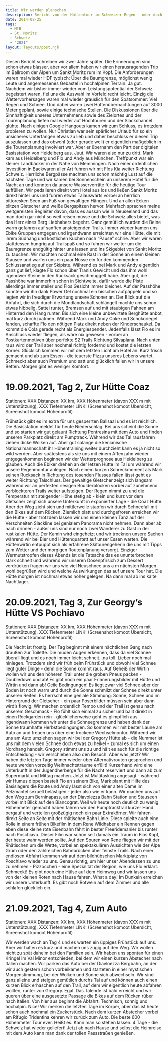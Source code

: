 ```yaml
---
title: Wir werden planschen
description: Bericht von der Hüttentour im Schweizer Regen - oder doch nicht?
date: 2014-08-25
tags:
  - MTB
  - St. Moritz
  - Schweiz
  - "2021"
layout: layouts/post.njk
---
```


Diesen Bericht schreiben wir zwei Jahre später. Die Erinnerungen sind schon etwas blasser, aber vor allem haben wir einen herausragenden Trip im Ballroom der Alpen um Sankt Moritz rum im Kopf. Die Anforderungen waren mal wieder HDF typisch: Über die Baumgrenze, möglichst wenig Leute und angemessenes Gebastel in hochalpinen Terrain. Ja gut. Nachdem wir bisher immer wieder vom Leistungspotential der Schweiz begeistert waren, fiel uns die Auswahl im Vorfeld recht leicht. Einzig die Wettervorhersagen waren mal wieder grauslich für den Spätsommer: Viel Regen und Schnee. Und dabei waren zwei Hüttenübernachtungen auf 3000 Meter geplant, sowie einige technische Stellen. Die Diskussionen über die Sinnhaftigkeit unseres Unternehmens sowie des Zielortes und der Tourenplanung liefen mal wieder auf Hochtouren und der Slackchannel glühte. Nach einigen Google Hangouts kamen wir zum Schluss, es trotzdem probieren zu wollen. Nur Christian war sein spärlicher Urlaub für so ein unsicheres Unterfangen etwas zu lieb und daher beschloss er diesen Trip auszulassen und das obwohl (oder gerade weil) er eigentlich maßgeblich in die Tourenplanung involviert war. Aber er übernahm den Part der digitalen Basisstation von Heidelberg aus. Juut. Wir waren also nur zu dritt. Mark kam aus Heidelberg und Flo und Andy aus München. Treffpunkt war ein kleiner Landbäcker in der Nähe von Memmingen. Nach einer ordentlichen Investition in Backwaren aller Art fuhren wir mit Flos Kia weiter Richtung Schweiz. Herrliche Bergpässe machten uns schon mächtig Lust auf die nächsten Tage und wir kamen bei Sonnenschein an unserem Hotel für die Nacht an und konnten da unsere Wasservorräte für die heutige Tour auffüllen. Wir pedalieren direkt vom Hotel aus los und ließen Sankt Moritz direkt hinter uns und fuhren etwas Talauswärts vorbei an herrlich pittoresken Seen am Fuß von gewaltigen Hängen. Und an allen Ecken blitzen Gletscher und weiße Bergspitzen hervor. Mehrfach sprachen meine weitgereisten Begleiter davon, dass es aussah wie in Neuseeland und das man doch gar nicht so weit reisen müsse und die Schweiz alles bietet, was das Herz eines Berg Liebhabers begehrt. Ganz gemütlich wurden die Beine warm gefahren auf sanften ansteigenden Trails. Immer wieder kamen uns Ebike Gruppen entgegen und irgendwann erreichten wir eine Hütte, die mit ihrem Südhang und köstlichen Kuchen nach “Pause” schrie. Aber wir waren stattdessen hungrig auf Trailspaß und so fuhren wir weiter um die Baumgrenze endgültig hinter uns lassen und ins Skigebiet von Sankt Moritz zu tauchen. Wir machten nochmal eine Rast in der Sonne an einem kleinen Stausee und warfen uns ein paar Nüsse ein für den kommenden Schlussanstieg auf der Skipiste. Während es bei Mark und Andy eigentlich ganz gut lief, klagte Flo schon über Tranis Gewicht und das ihm wohl irgendwer Steine in den Rucksack geschmuggelt habe. Aber gut, die Passhöhe war immerhin schon in Sichtweite, dafür wurde die Piste allerdings immer steiler und Flos Gesicht immer bleicher. Auf der Passhöhe konnten wir ihn dank Power Gel nochmal ein bisschen aufpäppeln und so legten wir in freudiger Erwartung unsere Schoner an. Der Blick auf die Abfahrt, die sich durch die Mondlandschaft schlängelt machte uns schon etwas hibbelig. Sattel runter, Bremsen auf und mit staubigen Fahnen am Hinterrad den Hang runter. Bis sich eine kleine unbewirtete Berghütte anbot, mal kurz durchzuatmen. Während Mark und Andy Coke und Schokoriegel fanden, schaffte Flo den nötigen Platz direkt neben der Kinderschaukel. Da kommt die Cola gerade recht als Energiespender. Jedenfalls lässt Flo es im Anschluss wieder fliegen, als wäre nix gewesen - vorbei an Postkartenmotiven über perfekte S2 Trails Richtung Silvaplana. Nach unten raus wird der Trail aber nochmal richtig fordernd und kostet die letzten Körner. Glücklich kommen wir mit dem letzten Licht am Hotel an. Kurz frisch gemacht und ab zum Essen - die teuerste Pizza unseres Lebens wartet. Schmeckt aber auch Premium und satt und glücklich fallen wir in unsere Betten. Morgen gibt es weniger Komfort.

# 19.09.2021, Tag 2, Zur Hütte Coaz 
Stationen: XXX
Distanzen: XX km, XXX Höhenmeter (davon XXX m mit Unterstützung), XXX Tiefenmeter
LINK: 
(Screenshot komoot Übersicht, Screenshot komoot Höhenprofil)

Frühstück gibt es im extra für uns gesperrten Ballsaal und es ist reichlich. Die Basisstation meldet für heute Niederschlag. Bei uns scheint die Sonne und so starten wir gut gelaunt Richtung Pontresina mit dem Auto und finden unseren Parkplatz direkt am Pumptrack. Während wir das Tal rausfahren ziehen dicke Wolken auf. Aber gut solange die kenianische Nationalmannschaft ihr Höhentraining weiter durchzieht kann es ja nicht so wild werden. Aber spätestens als sie uns mit einem Affenzahn wieder entgegenkommen beginnen wir der Wetterprognose aus Heidelberg zu glauben. Auch die Ebiker drehen an der letzen Hütte im Tal um während wir unsere Regenmontur anlegen. Nach einem kurzen Schreckmoment als Mark seinen Rucksack in Richtung des tosenden Flusses fallen lässt geht es weiter Richtung Talschluss. Der gewaltige Gletscher zeigt sich langsam während wir an perfekten riesigen Boulderblöcken vorbei auf zunehmend verblockteren Trails weiter aufsteigen. Der Regen nimmt zu und die Temperatur mit steigender Höhe stetig ab - klein und kurz vor dem Gletscher zeigt sich unsere Unterkunft in exponierter Lage - die Coaz Hütte. Aber der Weg zieht sich und mittlerweile stapfen wir durch Schneefall mit den Bikes auf dem Rücken. Ziemlich platt und durchgefroren erreichen wir die Hütte - aber trotzdem lassen wir uns einen kleinen Tanz auf der Verschneiten Slackline bei genialem Panorama nicht nehmen. Dann aber ab nach drinnen - außer uns sind nur noch zwei Wanderer zu Gast in der rustikalen Hütte. Der Kamin wird eingeheizt und wir trocknen unsere Sachen während wir bei Bier und Hüttenquartett auf unser Essen warten. Die Hüttenwirtin entpuppt sich als erfahrene Skitourengeherin die uns mit Tipps zum Wetter und der morgigen Routenplanung versorgt. Einziger Wermutstropfen dieses Abends ist die Tatsache das es ununterbrochen stark schneit und während wir unseren Dosenpfirsich zum Dessert verdrücken fragen wir uns wie viel Neuschnee uns a m nächsten Morgen wohl begrüßen wird und welche Auswirkungen das auf unsere Tour hat. Die Hütte morgen ist nochmal etwas höher gelegen. Na dann mal ab ins kalte Nachtlager.

# 20.09.2021, Tag 3, Zur Georgy’s Hütte VS Pochiavo
Stationen: XXX
Distanzen: XX km, XXX Höhenmeter (davon XXX m mit Unterstützung), XXX Tiefenmeter
LINK: 
(Screenshot komoot Übersicht, Screenshot komoot Höhenprofil)

Die Nacht ist frostig. Der Tag beginnt mit einem nächtlichen Gang nach draußen zur Toilette. Die müden Augen erkennen, dass da viel Schnee überall liegt und es noch immer leicht schneit…na toll. Lieber noch mal hinlegen. Trotzdem sind wir früh beim Frühstück und obwohl viel Schnee liegt guter Dinge - denn die Sonne kommt raus. Auf Geheiß der Wirtin wollen wir uns den höheren Trail unter die groben Pneus packen - Doubledown und ab! Es gibt noch ein paar Erinnerungsbilder mit Hütte und Wirtin und dann ab! Geile Bedingungen! Es liegt zwar viel Schnee aber der Boden ist noch warm und durch die Sonne schmilzt der Schnee direkt unter unseren Reifen. Es herrscht eine geniale Stimmung: Sonne, Schnee und im Hintergrund der Gletscher - ein paar Poserbilder müssen sein aber dann wird’s flowig. Wir machen ordentlich Tempo und der Trail ist genau nach unserem Geschmack - Flo fühlt sich einmal zu sicher und bailt direkt in einen Rockgarden rein - glücklicherweise geht es glimpflich aus. Irgendwann kommen wir unter die Schneegrenze und haben dank der Sonne traumhafte Herbstbedingungen. So kommen wir mit bester Laune am Auto an und freuen uns über eine trockene Wechselmontur. Während wir uns am Auto umziehen sagen wir bei der Gregory Hütte ab - die Nummer ist uns mit dem vielen Schnee doch etwas zu heikel - zumal es sich um einen Nordhang handelt. Gregory stimmt uns zu und hält es auch für die richtige Entscheidung - wir verschieben also den Besuch. Aber was jetzt? Wir haben die letzten Tage immer wieder über Alternativrouten gesprochen und heute werden vorzeitig Weihnachtsträume erfüllt! Kurzerhand wird eine Unterkunft in der Jugendherberge für die Nacht reserviert und dann ab zum Supermarkt und Mittag machen. Jetzt ist Multitasking angesagt - während wir Humus dippen bastelt Flo an seinem Bike, Mark plant mit Hilfe des Basislagers die Route und Andy lässt sich von einer alten Dame im Pelzmantel sexuell belästigen - jeder also wie er kann. Wir machen uns auf den Weg zum Berninapass, an der Diavolezza Bahn Station und Stauseen vorbei mit Blick auf den Biancograt. Weil wir heute noch deutlich zu wenig Höhenmeter gemacht haben fahren wir den Pumptracktrail kurzer Hand bergauf und verteilen großzügig noch ein paar Extrakörner. Wir fahren direkt Seite an Seite mit der rhätischen Bahn Linie. Diese spielte auch eine Rolle in einem frühen Bikefilm in dem Rene Wildhaber ein Rennen gegen eben diese kleine rote Eisenbahn fährt in bester Freeridemanier bis runter nach Poschiavo. Dieser Film war schon seit damals ein Traum in Flos Kopf, der heute wahr werden sollte. Auf den Spuren von Rene fliegen wir mit der Rhätischen um die Wette, vorbei an spektakulären Aussichten wie der Alpe Grüm oder den zahlreichen Bahnbrücken über feinste Trails. Nach einer endlosen Abfahrt kommen wir auf dem bildhübschen Marktplatz von Poschiavo wieder zu uns. Genau richtig, um hier unser Abendessen zu uns zu nehmen - Pizzoccheri - eine Spezialität der Region, wie uns Flo erklärt. Schmeckt! Es gibt noch eine Hülse auf dem Heimweg und wir lassen uns von der kleinen Roten nach Hause fahren. What a day! Im Dunkeln erreichen wir unsere Unterkunft. Es gibt noch Rotwein auf dem Zimmer und alle schlafen glücklich ein.  

# 21.09.2021, Tag 4, Zum Auto
Stationen: XXX
Distanzen: XX km, XXX Höhenmeter (davon XXX m mit Unterstützung), XXX Tiefenmeter
LINK: 
(Screenshot komoot Übersicht, Screenshot komoot Höhenprofil)

Wir werden wach an Tag 4 und es warten ein üppiges Frühstück auf uns. Aber wir halten es kurz und machen uns zügig auf den Weg. Wir wollen nicht zu spät daheim bei den Familien sein. Wir haben uns spontan für einen Kringel im Val Minor entschieden, bei dem wir einen kurzen Abstecher nach Italien machen. Wir parken das Auto bei der Diavloezza Bergbahn, an der wir auch gestern schon vorbeikamen und starteten in einer mystischen Morgenstimmung, bei der Wolken und Sonne sich abwechseln. Wir sind ganz alleine und steigen gemütlich durchs Tal auf und können auch einen kurzen Blick erhaschen auf den Trail, auf dem wir eigentlich heute abfahren wollten, runter von Gregory. Egal. Das Talende ist bald erreicht und wir queren über eine ausgesetzte Passage die Bikes auf dem Rücken rüber nach Italien. Von hier aus beginnt die Abfahrt. Technisch, sonnig und hochalpin. Nice! Wir merken die letzten Tage im Körper, aber das ist heute schon auch nochmal ein Zuckerstück. Nach dem kurzen Abstecher vorbei am Rifugio Tridentina kehren wir zurück zum Auto. Die beste 600 Höhenmeter Tour ever. Heißt es. Kann man so stehen lassen. 4 Tage - die Schweiz hat wieder geliefert! Jetzt ab nach Hause und selbst die Heimreise mit dem Auto kann man dank der tollen Passstraßen genießen.
